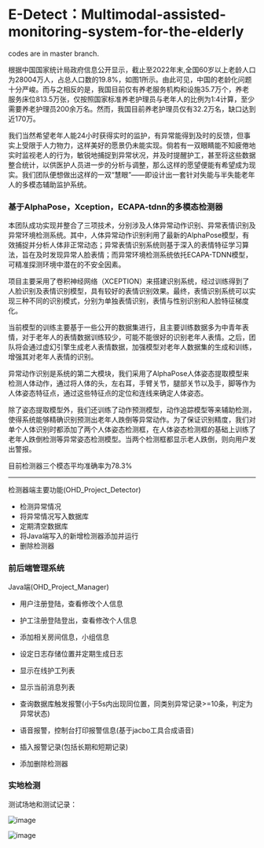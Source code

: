 # E-Detect：Multimodal-assisted-monitoring-system-for-the-elderly

codes are in master branch.

根据中国国家统计局政府信息公开显示，截止至2022年末,全国60岁以上老龄人口为28004万人，占总人口数的19.8%，如图1所示。由此可见，中国的老龄化问题十分严峻。而与之相反的是，我国目前仅有养老服务机构和设施35.7万个，养老服务床位813.5万张，仅按照国家标准养老护理员与老年人的比例为1∶4计算，至少需要养老护理员200余万名。然而，我国目前养老护理员仅有32.2万名，缺口达到近170万。

我们当然希望老年人能24小时获得实时的监护，有异常能得到及时的反馈，但事实上受限于人力物力，这样美好的愿景仍未能实现。倘若有一双眼睛能不知疲倦地实时监视老人的行为，敏锐地捕捉到异常状况，并及时提醒护工，甚至将这些数据整合统计，以供医护人员进一步的分析与调整，那么这样的愿望便能有希望成为现实。我们团队便想做出这样的一双“慧眼”——即设计出一套针对失能与半失能老年人的多模态辅助监护系统。


### 基于AlphaPose，Xception，ECAPA-tdnn的多模态检测器

本团队成功实现并整合了三项技术，分别涉及人体异常动作识别、异常表情识别及异常环境检测系统。其中，人体异常动作识别利用了最新的AlphaPose模型，有效捕捉并分析人体非正常动态；异常表情识别系统则基于深入的表情特征学习算法，旨在及时发现异常人脸表情；而异常环境检测系统依托ECAPA-TDNN模型，可精准探测环境中潜在的不安全因素。

项目主要采用了卷积神经网络（XCEPTION）来搭建识别系统，经过训练得到了人脸识别及表情识别模型，具有较好的表情识别效果。最终，表情识别系统可以实现三种不同的识别模式，分别为单独表情识别，表情与性别识别和人脸特征梯度化。

当前模型的训练主要基于一些公开的数据集进行，且主要训练数据多为中青年表情，对于老年人的表情数据训练较少，可能不能很好的识别老年人表情。之后，团队将会通过虚幻引擎生成老人表情数据，加强模型对老年人数据集的生成和训练，增强其对老年人表情的识别。

异常动作识别是系统的第二大模块，我们采用了AlphaPose人体姿态提取模型来检测人体动作，通过将人体的头，左右耳，手臂关节，腿部关节以及手，脚等作为人体姿态特征点，通过这些特征点的定位和连线来确定人体姿态。

除了姿态提取模型外，我们还训练了动作预测模型，动作追踪模型等来辅助检测，使得系统能够精确识别预测出老年人跌倒等异常动作。为了保证识别精度，我们对单个人体识别时都添加了两个人体姿态检测框，在人体姿态检测框的基础上训练了老年人跌倒检测等异常姿态检测模型。当两个检测框都显示老人跌倒，则向用户发出警报。

目前检测器三个模态平均准确率为78.3%

--- 

检测器端主要功能(OHD_Project_Detector)
- 检测异常情况
- 将异常情况写入数据库
- 定期清空数据库
- 将Java端写入的新增检测器添加并运行
- 删除检测器


### 前后端管理系统

Java端(OHD_Project_Manager)
- 用户注册登陆，查看修改个人信息
- 护工注册登陆登出，查看修改个人信息
- 添加相关房间信息，小组信息
- 设定日志存储位置并定期生成日志
- 显示在线护工列表
- 显示当前消息列表
  
- 查询数据库触发报警(小于5s内出现同位置，同类别异常记录>=10条，判定为异常状态)
- 语音报警，控制台打印报警信息(基于jacbo工具合成语音)
- 插入报警记录(包括长期和短期记录)
- 添加删除检测器



### 实地检测

测试场地和测试记录：

![image](https://github.com/user-attachments/assets/4f84bfda-a03c-4d2f-9c41-ba6afce684ea)

![image](https://github.com/user-attachments/assets/3989ebf9-0260-4543-a4a0-3f84ab00a39d)


